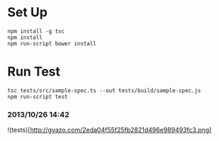 Set Up
==========
```
npm install -g tsc
npm install
npm run-script bower install
```

Run Test
==========
```
tsc tests/src/sample-spec.ts --out tests/build/sample-spec.js
npm run-script test
```

### 2013/10/26 14:42
!(tests)[http://gyazo.com/2eda04f55f25fb2821d496e989493fc3.png]
